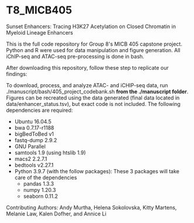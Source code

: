 # T8_MICB405

Sunset Enhancers: Tracing H3K27 Acetylation on Closed Chromatin in Myeloid Lineage Enhancers

This is the full code repository for Group 8's MICB 405 capstone project. Python and R were used for data manipulation and figure generation. All iChIP-seq and ATAC-seq pre-processing is done in bash. 

After downloading this repository, follow these step to replicate our findings:

To download, process, and analyze ATAC- and iCHIP-seq data, run ./manuscript/bash/405_project_codebank.sh **from the ./manuscript folder**. Figures can be recreated using the data generated (final data located in data/enhancer_status.tsv), but exact code is not included. The following dependencies are required:
- Ubuntu 16.04.5
- bwa 0.7.17-r1188
- bigBedToBed v1
- fastq-dump 2.9.2
- GNU Parallel
- samtools 1.9 (using htslib 1.9)
- macs2 2.2.7.1
- bedtools v2.27.1
- Python 3.9.7 (with the follow packages): These 3 packages will take care of the dependencies
  - pandas 1.3.3
  - numpy 1.20.3
  - seaborn 0.11.2
  
Contributing Authors: Andy Murtha, Helena Sokolovska, Kitty Martens, Melanie Law, Kalen Dofher, and Annice Li
